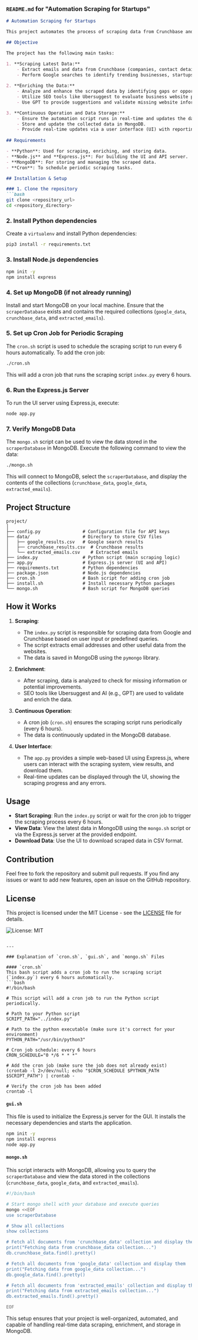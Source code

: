 ### `README.md` for "Automation Scraping for Startups"

```markdown
# Automation Scraping for Startups

This project automates the process of scraping data from Crunchbase and Google to extract valuable information for businesses, influencers, creators, or visionaries. The scraped data is then enriched, stored, and continuously updated in real-time for easy access and analysis.

## Objective

The project has the following main tasks:

1. **Scraping Latest Data:**
    - Extract emails and data from Crunchbase (companies, contact details).
    - Perform Google searches to identify trending businesses, startups, or creators.
    
2. **Enriching the Data:**
    - Analyze and enhance the scraped data by identifying gaps or opportunities for businesses.
    - Utilize SEO tools like Ubersuggest to evaluate business website performance.
    - Use GPT to provide suggestions and validate missing website information or potential improvement areas.

3. **Continuous Operation and Data Storage:**
    - Ensure the automation script runs in real-time and updates the data continuously.
    - Store and update the collected data in MongoDB.
    - Provide real-time updates via a user interface (UI) with reporting tools and dashboards.
  
## Requirements

- **Python**: Used for scraping, enriching, and storing data.
- **Node.js** and **Express.js**: For building the UI and API server.
- **MongoDB**: For storing and managing the scraped data.
- **Cron**: To schedule periodic scraping tasks.

## Installation & Setup

### 1. Clone the repository
```bash
git clone <repository_url>
cd <repository_directory>
```

### 2. Install Python dependencies
Create a `virtualenv` and install Python dependencies:
```bash
pip3 install -r requirements.txt
```

### 3. Install Node.js dependencies
```bash
npm init -y
npm install express
```

### 4. Set up MongoDB (if not already running)
Install and start MongoDB on your local machine. Ensure that the `scraperDatabase` exists and contains the required collections (`google_data`, `crunchbase_data`, and `extracted_emails`).

### 5. Set up Cron Job for Periodic Scraping
The `cron.sh` script is used to schedule the scraping script to run every 6 hours automatically. To add the cron job:
```bash
./cron.sh
```

This will add a cron job that runs the scraping script `index.py` every 6 hours.

### 6. Run the Express.js Server
To run the UI server using Express.js, execute:
```bash
node app.py
```

### 7. Verify MongoDB Data
The `mongo.sh` script can be used to view the data stored in the `scraperDatabase` in MongoDB. Execute the following command to view the data:
```bash
./mongo.sh
```

This will connect to MongoDB, select the `scraperDatabase`, and display the contents of the collections (`crunchbase_data`, `google_data`, `extracted_emails`).

## Project Structure

```
project/
│
├── config.py                # Configuration file for API keys
├── data/                    # Directory to store CSV files
│   ├── google_results.csv   # Google search results
│   ├── crunchbase_results.csv  # Crunchbase results
│   └── extracted_emails.csv    # Extracted emails
├── index.py                 # Python script (main scraping logic)
├── app.py                   # Express.js server (UI and API)
├── requirements.txt         # Python dependencies
├── package.json             # Node.js dependencies
├── cron.sh                  # Bash script for adding cron job
├── install.sh               # Install necessary Python packages
└── mongo.sh                 # Bash script for MongoDB queries
```

## How it Works

1. **Scraping**:
    - The `index.py` script is responsible for scraping data from Google and Crunchbase based on user input or predefined queries.
    - The script extracts email addresses and other useful data from the websites.
    - The data is saved in MongoDB using the `pymongo` library.

2. **Enrichment**:
    - After scraping, data is analyzed to check for missing information or potential improvements.
    - SEO tools like Ubersuggest and AI (e.g., GPT) are used to validate and enrich the data.

3. **Continuous Operation**:
    - A cron job (`cron.sh`) ensures the scraping script runs periodically (every 6 hours).
    - The data is continuously updated in the MongoDB database.

4. **User Interface**:
    - The `app.py` provides a simple web-based UI using Express.js, where users can interact with the scraping system, view results, and download them.
    - Real-time updates can be displayed through the UI, showing the scraping progress and any errors.

## Usage

- **Start Scraping**: Run the `index.py` script or wait for the cron job to trigger the scraping process every 6 hours.
- **View Data**: View the latest data in MongoDB using the `mongo.sh` script or via the Express.js server at the provided endpoint.
- **Download Data**: Use the UI to download scraped data in CSV format.

## Contribution

Feel free to fork the repository and submit pull requests. If you find any issues or want to add new features, open an issue on the GitHub repository.

## License

This project is licensed under the MIT License - see the [LICENSE](LICENSE) file for details.

![License: MIT](https://img.shields.io/badge/License-MIT-yellow.svg)

```

---

### Explanation of `cron.sh`, `gui.sh`, and `mongo.sh` Files

#### `cron.sh`
This bash script adds a cron job to run the scraping script (`index.py`) every 6 hours automatically.
```bash
#!/bin/bash

# This script will add a cron job to run the Python script periodically.

# Path to your Python script
SCRIPT_PATH="../index.py"

# Path to the python executable (make sure it's correct for your environment)
PYTHON_PATH="/usr/bin/python3"

# Cron job schedule: every 6 hours
CRON_SCHEDULE="0 */6 * * *"

# Add the cron job (make sure the job does not already exist)
(crontab -l 2>/dev/null; echo "$CRON_SCHEDULE $PYTHON_PATH $SCRIPT_PATH") | crontab -

# Verify the cron job has been added
crontab -l
```

#### `gui.sh`
This file is used to initialize the Express.js server for the GUI. It installs the necessary dependencies and starts the application.
```bash
npm init -y
npm install express
node app.py
```

#### `mongo.sh`
This script interacts with MongoDB, allowing you to query the `scraperDatabase` and view the data stored in the collections (`crunchbase_data`, `google_data`, and `extracted_emails`).
```bash
#!/bin/bash

# Start mongo shell with your database and execute queries
mongo <<EOF
use scraperDatabase

# Show all collections
show collections

# Fetch all documents from 'crunchbase_data' collection and display them
print("Fetching data from crunchbase_data collection...")
db.crunchbase_data.find().pretty()

# Fetch all documents from 'google_data' collection and display them
print("Fetching data from google_data collection...")
db.google_data.find().pretty()

# Fetch all documents from 'extracted_emails' collection and display them
print("Fetching data from extracted_emails collection...")
db.extracted_emails.find().pretty()

EOF
```

This setup ensures that your project is well-organized, automated, and capable of handling real-time data scraping, enrichment, and storage in MongoDB.